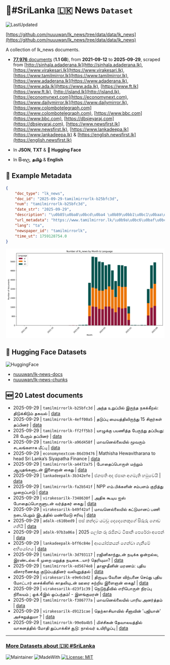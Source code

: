 # 📄#SriLanka 🇱🇰 News `Dataset`

![LastUpdated](https://img.shields.io/badge/last_updated-2025--09--29_12:40:10-green)

[https://github.com/nuuuwan/lk_news/tree/data/data/lk_news](https://github.com/nuuuwan/lk_news/tree/data/data/lk_news)

A collection of lk_news documents.

- [**77,976** documents](https://github.com/nuuuwan/lk_news/tree/data/data/lk_news) (**1.1 GB**), from **2021-09-12** to **2025-09-29**, scraped from [http://sinhala.adaderana.lk](http://sinhala.adaderana.lk), [https://www.virakesari.lk](https://www.virakesari.lk), [https://www.tamilmirror.lk](https://www.tamilmirror.lk), [https://www.adaderana.lk](https://www.adaderana.lk), [https://www.ada.lk](https://www.ada.lk), [https://www.ft.lk](https://www.ft.lk), [http://island.lk](http://island.lk), [https://economynext.com](https://economynext.com), [https://www.dailymirror.lk](https://www.dailymirror.lk), [https://www.colombotelegraph.com](https://www.colombotelegraph.com), [https://www.bbc.com](https://www.bbc.com), [https://dbsjeyaraj.com](https://dbsjeyaraj.com), [https://www.newsfirst.lk](https://www.newsfirst.lk), [https://www.lankadeepa.lk](https://www.lankadeepa.lk) & [https://english.newsfirst.lk](https://english.newsfirst.lk)

- In **JSON**, **TXT** & **🤗 Hugging Face**

- In **සිංහල**, **தமிழ்** & **English**

## 📝 Example Metadata

```json
{
    "doc_type": "lk_news",
    "doc_id": "2025-09-29-tamilmirrorlk-b25bfc3d",
    "num": "tamilmirrorlk-b25bfc3d",
    "date_str": "2025-09-29",
    "description": "\u0b85\u0ba8\u0bcd\u0ba4 \u0b89\u0bb1\u0bc1\u0baa\u0bcd\u0baa\u0bbf\u0bb2\u0bcd \u0b87\u0bb0\u0bc1\u0ba8\u0bcd\u0ba4 \u0ba8\u0b95\u0b95\u0bcd\u0b95\u0bc0\u0bb1\u0bb2\u0bcd: \u0ba4\u0bbf\u0b9f\u0bc1\u0b95\u0bcd\u0b95\u0bbf\u0b9f\u0bc1\u0bae\u0bcd \u0ba4\u0b95\u0bb5\u0bb2\u0bcd",
    "url_metadata": "https://www.tamilmirror.lk/\u0b9a\u0bc6\u0baf\u0bcd\u0ba4\u0bbf\u0b95\u0bb3\u0bcd/\u0b85\u0ba8\u0bcd\u0ba4-\u0b89\u0bb1\u0bc1\u0baa\u0bcd\u0baa\u0bbf\u0bb2\u0bcd-\u0b87\u0bb0\u0bc1\u0ba8\u0bcd\u0ba4-\u0ba8\u0b95\u0b95\u0bcd\u0b95\u0bc0\u0bb1\u0bb2\u0bcd-\u0ba4\u0bbf\u0b9f\u0bc1\u0b95\u0bcd\u0b95\u0bbf\u0b9f\u0bc1\u0bae\u0bcd-\u0ba4\u0b95\u0bb5\u0bb2\u0bcd/175-365472",
    "lang": "ta",
    "newspaper_id": "tamilmirrorlk",
    "time_ut": 1759128754.0
}
```

![Chart](https://raw.githubusercontent.com/nuuuwan/lk_news/refs/heads/data/data/lk_news/docs_by_month_and_lang.png)

## 🤗 Hugging Face Datasets

![HuggingFace](https://img.shields.io/badge/-HuggingFace-FDEE21?style=for-the-badge&logo=HuggingFace)

- [nuuuwan/lk-news-docs](https://huggingface.co/datasets/nuuuwan/lk-news-docs)
- [nuuuwan/lk-news-chunks](https://huggingface.co/datasets/nuuuwan/lk-news-chunks)

## 🆕 20 Latest documents

- 2025-09-29 | `tamilmirrorlk-b25bfc3d` | அந்த உறுப்பில் இருந்த நகக்கீறல்: திடுக்கிடும் தகவல் | [data](https://github.com/nuuuwan/lk_news/tree/data/data/lk_news/2020s/2025/2025-09-29-tamilmirrorlk-b25bfc3d)
- 2025-09-29 | `tamilmirrorlk-4eff00a5` | தடுப்பு மையத்திலிருந்து 15 சிறார்கள் தப்பினர் | [data](https://github.com/nuuuwan/lk_news/tree/data/data/lk_news/2020s/2025/2025-09-29-tamilmirrorlk-4eff00a5)
- 2025-09-29 | `tamilmirrorlk-ff2ff5b3` | யாழுக்கு பயணித்த பேருந்து தப்பியது: 28 பேரும் தப்பினர் | [data](https://github.com/nuuuwan/lk_news/tree/data/data/lk_news/2020s/2025/2025-09-29-tamilmirrorlk-ff2ff5b3)
- 2025-09-29 | `tamilmirrorlk-a96d458f` | மாவனெல்லையில் மூவரும் சடலங்களாக மீட்பு | [data](https://github.com/nuuuwan/lk_news/tree/data/data/lk_news/2020s/2025/2025-09-29-tamilmirrorlk-a96d458f)
- 2025-09-29 | `economynextcom-86d39476` | Mathisha Hewavitharana to head Sri Lanka’s Siyapatha Finance | [data](https://github.com/nuuuwan/lk_news/tree/data/data/lk_news/2020s/2025/2025-09-29-economynextcom-86d39476)
- 2025-09-29 | `tamilmirrorlk-a4472a75` | போதைப்பொருள் மற்றும் ஆயுதங்களுடன் இளைஞன் கைது | [data](https://github.com/nuuuwan/lk_news/tree/data/data/lk_news/2020s/2025/2025-09-29-tamilmirrorlk-a4472a75)
- 2025-09-29 | `lankadeepalk-3b342efe` | ජනපති අද ජපාන අගමැති හමුවෙයි | [data](https://github.com/nuuuwan/lk_news/tree/data/data/lk_news/2020s/2025/2025-09-29-lankadeepalk-3b342efe)
- 2025-09-29 | `tamilmirrorlk-fa2b541f` | NPP எம்.பிக்களின் சம்பளம் குறித்து முறைப்பாடு | [data](https://github.com/nuuuwan/lk_news/tree/data/data/lk_news/2020s/2025/2025-09-29-tamilmirrorlk-fa2b541f)
- 2025-09-29 | `virakesarilk-7348630f` | அதிக கூடிய ஐஸ் போதைப்பொருளுடன் வர்த்தகர் கைது | [data](https://github.com/nuuuwan/lk_news/tree/data/data/lk_news/2020s/2025/2025-09-29-virakesarilk-7348630f)
- 2025-09-29 | `virakesarilk-b49f42af` | மாவனெல்லையில் கட்டுமானப் பணி நடைபெறும் இடத்தில் மண்மேடு சரிவு | [data](https://github.com/nuuuwan/lk_news/tree/data/data/lk_news/2020s/2025/2025-09-29-virakesarilk-b49f42af)
- 2025-09-29 | `adalk-c610bed9` | පස් කන්දට යටවූ දෙදෙනෙකුගේ සිරුරු ගොඩ ගනියි | [data](https://github.com/nuuuwan/lk_news/tree/data/data/lk_news/2020s/2025/2025-09-29-adalk-c610bed9)
- 2025-09-29 | `adalk-97b3a06a` | 2025 ලෝක රූ රැජිනට ටිෂානි පෙරේරා අපෙන් | [data](https://github.com/nuuuwan/lk_news/tree/data/data/lk_news/2020s/2025/2025-09-29-adalk-97b3a06a)
- 2025-09-29 | `lankadeepalk-bff6c84e` | ආයෝජකයන් ගෙන්වා ගැනීමේ අභියෝගය | [data](https://github.com/nuuuwan/lk_news/tree/data/data/lk_news/2020s/2025/2025-09-29-lankadeepalk-bff6c84e)
- 2025-09-29 | `tamilmirrorlk-3d793117` | ரஜினிகாந்துடன் நடிக்க ஒன்றல்ல, இரண்டல்ல 4 முறை மறுத்த நடிகை...யார் தெரியுமா? | [data](https://github.com/nuuuwan/lk_news/tree/data/data/lk_news/2020s/2025/2025-09-29-tamilmirrorlk-3d793117)
- 2025-09-29 | `tamilmirrorlk-ed5674e8` | தாஜுதீனின் மரணம்: புதிய விசாரணைக்கு குடும்பத்தினர் வலியுறுத்தல் | [data](https://github.com/nuuuwan/lk_news/tree/data/data/lk_news/2020s/2025/2025-09-29-tamilmirrorlk-ed5674e8)
- 2025-09-29 | `virakesarilk-e9e6cbd2` | திருடிய வேனை விற்பனை செய்து புதிய மோட்டார் சைக்கிளில் காதலியுடன் ஊரை சுற்றிய இளைஞன் கைது! | [data](https://github.com/nuuuwan/lk_news/tree/data/data/lk_news/2020s/2025/2025-09-29-virakesarilk-e9e6cbd2)
- 2025-09-29 | `virakesarilk-d23f1c39` | நெடுந்தீவில் எரிபொருள் நிரப்பு நிலையம் ; ஒக்.4இல் ஒப்பந்தம்! - இளங்குமரன் | [data](https://github.com/nuuuwan/lk_news/tree/data/data/lk_news/2020s/2025/2025-09-29-virakesarilk-d23f1c39)
- 2025-09-29 | `tamilmirrorlk-f386777a` | மாவனெல்லையில் பாரிய அனர்த்தம் | [data](https://github.com/nuuuwan/lk_news/tree/data/data/lk_news/2020s/2025/2025-09-29-tamilmirrorlk-f386777a)
- 2025-09-29 | `virakesarilk-d9121cae` | தெற்காசியாவில் சீனாவின் 'புஜியான்' அச்சுறுத்துமா ? | [data](https://github.com/nuuuwan/lk_news/tree/data/data/lk_news/2020s/2025/2025-09-29-virakesarilk-d9121cae)
- 2025-09-29 | `tamilmirrorlk-99e0a4b5` | மிச்சிகன் தேவாலயத்தில் வாகனத்தில் மோதி துப்பாக்கிச் சூடு:  நால்வர் உயிரிழப்பு | [data](https://github.com/nuuuwan/lk_news/tree/data/data/lk_news/2020s/2025/2025-09-29-tamilmirrorlk-99e0a4b5)

---

### [More Datasets about 🇱🇰 #SriLanka](https://github.com/nuuuwan/lk_datasets)

![Maintainer](https://img.shields.io/badge/maintainer-nuuuwan-red)
![MadeWith](https://img.shields.io/badge/made_with-python-blue)
[![License: MIT](https://img.shields.io/badge/License-MIT-yellow.svg)](https://opensource.org/licenses/MIT)
